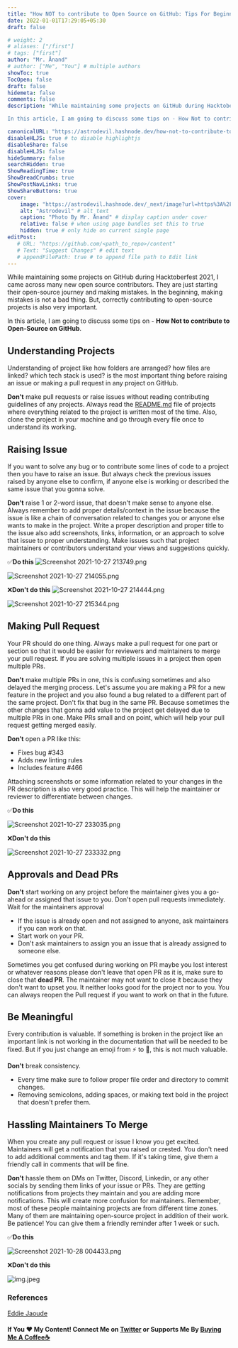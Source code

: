 ```yaml
---
title: "How NOT to contribute to Open Source on GitHub: Tips For Beginners"
date: 2022-01-01T17:29:05+05:30
draft: false

# weight: 2
# aliases: ["/first"]
# tags: ["first"]
author: "Mr. Ånand"
# author: ["Me", "You"] # multiple authors
showToc: true
TocOpen: false
draft: false
hidemeta: false
comments: false
description: "While maintaining some projects on GitHub during Hacktoberfest 2021, I came across many new open source contributors. They are just starting their open-source journey and making mistakes. In the beginning, making mistakes is not a bad thing. But, correctly contributing to open-source projects is also very important.

In this article, I am going to discuss some tips on - How Not to contribute to Open-Source on GitHub."

canonicalURL: "https://astrodevil.hashnode.dev/how-not-to-contribute-to-open-source-on-github-tips-for-beginners"
disableHLJS: true # to disable highlightjs
disableShare: false
disableHLJS: false
hideSummary: false
searchHidden: true
ShowReadingTime: true
ShowBreadCrumbs: true
ShowPostNavLinks: true
ShowShareButtons: true
cover:
    image: "https://astrodevil.hashnode.dev/_next/image?url=https%3A%2F%2Fcdn.hashnode.com%2Fres%2Fhashnode%2Fimage%2Fupload%2Fv1635363072116%2FI25s5cwsS.png%3Fw%3D1600%26h%3D840%26fit%3Dcrop%26crop%3Dentropy%26auto%3Dcompress%2Cformat%26format%3Dwebp&w=3840&q=75" # image path/url
    alt: "Astrodevil" # alt text
    caption: "Photo By Mr. Ånand" # display caption under cover
    relative: false # when using page bundles set this to true
    hidden: true # only hide on current single page
editPost:
   # URL: "https://github.com/<path_to_repo>/content"
   # Text: "Suggest Changes" # edit text
   # appendFilePath: true # to append file path to Edit link
---
```


While maintaining some projects on GitHub during Hacktoberfest 2021, I came across many new open source contributors. They are just starting their open-source journey and making mistakes. In the beginning, making mistakes is not a bad thing. But, correctly contributing to open-source projects is also very important.

In this article, I am going to discuss some tips on - **How Not to contribute to Open-Source on GitHub**.

## Understanding Projects
Understanding of project like how folders are arranged? how files are linked? which tech stack is used? is the most important thing before raising an issue or making a pull request in any project on GitHub. 

**Don't** make pull requests or raise issues without reading contributing guidelines of any projects. Always read the [README.md](https://github.com/ZeroOctave/ZeroOctave-Javascript-Projects/blob/main/README.md) file of projects where everything related to the project is written most of the time. Also, clone the project in your machine and go through every file once to understand its working.

## Raising Issue
If you want to solve any bug or to contribute some lines of code to a project then you have to raise an issue. But always check the previous issues raised by anyone else to confirm, if anyone else is working or described the same issue that you gonna solve. 

**Don't** raise 1 or 2-word issue, that doesn't make sense to anyone else. Always remember to add proper details/context in the issue because the issue is like a chain of conversation related to changes you or anyone else wants to make in the project. Write a proper description and proper title to the issue also add screenshots, links, information, or an approach to solve that issue to proper understanding. Make issues such that project maintainers or contributors understand your views and suggestions quickly.

✅**Do this**
![Screenshot 2021-10-27 213749.png](https://cdn.hashnode.com/res/hashnode/image/upload/v1635350929799/bnTb0CZty.png)

![Screenshot 2021-10-27 214055.png](https://cdn.hashnode.com/res/hashnode/image/upload/v1635351083473/vY7qeS-Dt.png)

❌**Don't do this**
![Screenshot 2021-10-27 214444.png](https://cdn.hashnode.com/res/hashnode/image/upload/v1635351300986/61UUlutnr.png)

![Screenshot 2021-10-27 215344.png](https://cdn.hashnode.com/res/hashnode/image/upload/v1635351839443/wPLy9K_fV.png)

## Making Pull Request
Your PR should do one thing. Always make a pull request for one part or section so that it would be easier for reviewers and maintainers to merge your pull request. If you are solving multiple issues in a project then open multiple PRs.

**Don't** make multiple PRs in one, this is confusing sometimes and also delayed the merging process. Let's assume you are making a PR for a new feature in the project and you also found a bug related to a different part of the same project. Don't fix that bug in the same PR. Because sometimes the other changes that gonna add value to the project get delayed due to multiple PRs in one. Make PRs small and on point, which will help your pull request getting merged easily.

**Don’t** open a PR like this:
- Fixes bug #343
- Adds new linting rules
- Includes feature #466

Attaching screenshots or some information related to your changes in the PR description is also very good practice. This will help the maintainer or reviewer to differentiate between changes.

✅**Do this**

![Screenshot 2021-10-27 233035.png](https://cdn.hashnode.com/res/hashnode/image/upload/v1635357710905/HhuZ6VeLi.png)

❌**Don't do this**

![Screenshot 2021-10-27 233332.png](https://cdn.hashnode.com/res/hashnode/image/upload/v1635357822392/sJpdNHose.png)

## Approvals and Dead PRs
**Don't** start working on any project before the maintainer gives you a go-ahead or assigned that issue to you. Don't open pull requests immediately. Wait for the maintainers approval 
- If the issue is already open and not assigned to anyone, ask maintainers if you can work on that.
- Start work on your PR.
- Don't ask maintainers to assign you an issue that is already assigned to someone else.

Sometimes you get confused during working on PR maybe you lost interest or whatever reasons please don't leave that open PR as it is, make sure to close that **dead PR**. The maintainer may not want to close it because they don't want to upset you. It neither looks good for the project nor to you. You can always reopen the Pull request if you want to work on that in the future.

## Be Meaningful
Every contribution is valuable. If something is broken in the project like an important link is not working in the documentation that will be needed to be fixed. But if you just change an emoji from ⚡ to 🚀, this is not much valuable. 

**Don't** break consistency. 
- Every time make sure to follow proper file order and directory to commit changes. 
- Removing semicolons, adding spaces, or making text bold in the project that doesn't prefer them.

## Hassling Maintainers To Merge
When you create any pull request or issue I know you get excited. Maintainers will get a notification that you raised or crested. You don't need to add additional comments and tag them. If it's taking time, give them a friendly call in comments that will be fine.

**Don't** hassle them on DMs on Twitter, Discord, Linkedin, or any other socials by sending them links of your issue or PRs. They are getting notifications from projects they maintain and you are adding more notifications. This will create more confusion for maintainers. Remember, most of these people maintaining projects are from different time zones. Many of them are maintaining open-source project in addition of their work. Be patience! You can give them a friendly reminder after 1 week or such.

✅**Do this**

![Screenshot 2021-10-28 004433.png](https://cdn.hashnode.com/res/hashnode/image/upload/v1635362084267/UWbqUg1jJ.png)

❌**Don't do this**

![img.jpeg](https://cdn.hashnode.com/res/hashnode/image/upload/v1635362312519/6ML0tiARb.jpeg)

### References
[Eddie Jaoude](https://youtu.be/ExFCwFPTsE0)


#### If You ❤️ My Content! Connect Me on  [Twitter](https://mobile.twitter.com/Astrodevil_) or Supports Me By [Buying Me A Coffee☕](https://www.buymeacoffee.com/Astrodevil)







